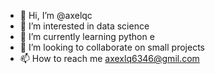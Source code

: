 - 👋 Hi, I’m @axelqc
- 👀 I’m interested in data science
- 🌱 I’m currently learning python e
- 💞️ I’m looking to collaborate on small projects
- 📫 How to reach me axexlq6346@gmil.com

<!---
axelqc/axelqc is a ✨ special ✨ repository because its `README.md` (this file) appears on your GitHub profile.
You can click the Preview link to take a look at your changes.
--->
